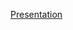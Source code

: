 [Presentation](https://docs.google.com/presentation/d/13O1FFDLgXnoKZO_FQnbLYOnGl9B8nxQ_cONATikxv8U/edit?usp=sharing)
